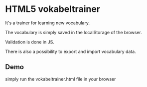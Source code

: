 # HTML5 vokabeltrainer

It's a trainer for learning new vocabulary. 

The vocabulary is simply saved in the localStorage of the browser.

Validation is done in JS.

There is also a possibility to export and import vocabulary data.

## Demo
simply run the vokabeltrainer.html file in your browser
